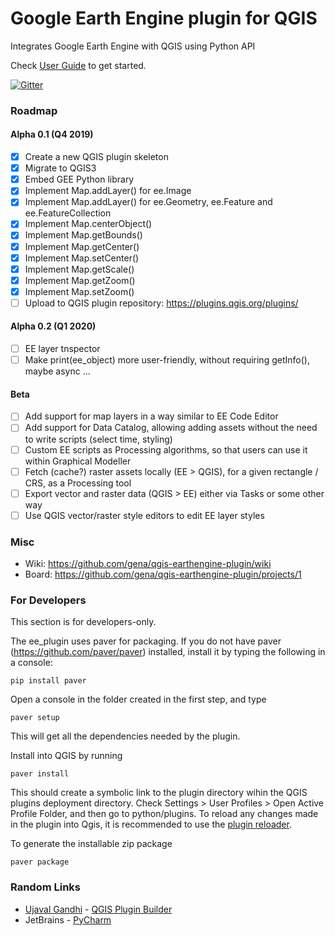 # Google Earth Engine plugin for QGIS

Integrates Google Earth Engine with QGIS using Python API

Check [User Guide](https://gee-community.github.io/qgis-earthengine-plugin/) to get started.

[![Gitter](https://badges.gitter.im/gee-community/qgis-earthengine-plugin.svg)](https://gitter.im/gee-community/qgis-earthengine-plugin?utm_source=badge&utm_medium=badge&utm_campaign=pr-badge)

### Roadmap

#### Alpha 0.1 (Q4 2019)
- [x] Create a new QGIS plugin skeleton
- [x] Migrate to QGIS3
- [x] Embed GEE Python library
- [x] Implement Map.addLayer() for ee.Image
- [x] Implement Map.addLayer() for ee.Geometry, ee.Feature and ee.FeatureCollection
- [x] Implement Map.centerObject()
- [x] Implement Map.getBounds()
- [x] Implement Map.getCenter()
- [x] Implement Map.setCenter()
- [x] Implement Map.getScale()
- [x] Implement Map.getZoom()
- [x] Implement Map.setZoom()
- [ ] Upload to QGIS plugin repository: https://plugins.qgis.org/plugins/

#### Alpha 0.2 (Q1 2020)
- [ ] EE layer tnspector
- [ ] Make print(ee_object) more user-friendly, without requiring getInfo(), maybe async
...

#### Beta
- [ ] Add support for map layers in a way similar to EE Code Editor
- [ ] Add support for Data Catalog, allowing adding assets without the need to write scripts (select time, styling)
- [ ] Custom EE scripts as Processing algorithms, so that users can use it within Graphical Modeller
- [ ] Fetch (cache?) raster assets locally (EE > QGIS), for a given rectangle / CRS, as a Processing tool
- [ ] Export vector and raster data (QGIS > EE) either via Tasks or some other way
- [ ] Use QGIS vector/raster style editors to edit EE layer styles

### Misc

* Wiki: https://github.com/gena/qgis-earthengine-plugin/wiki
* Board: https://github.com/gena/qgis-earthengine-plugin/projects/1

### For Developers

This section is for developers-only. 

The ee_plugin uses paver for packaging. If you do not have paver (https://github.com/paver/paver) installed, install it by typing the following in a console:

```pip install paver```

Open a console in the folder created in the first step, and type

```paver setup```

This will get all the dependencies needed by the plugin.

Install into QGIS by running

```paver install```

This should create a symbolic link to the plugin directory wihin the QGIS plugins deployment directory. Check Settings > User Profiles > Open Active Profile Folder, and then go to python/plugins. To reload any changes made in the plugin into Qgis, it is recommended to use the [plugin reloader](https://plugins.qgis.org/plugins/plugin_reloader/).

To generate the installable zip package

```paver package``` 

### Random Links

* [Ujaval Gandhi](https://twitter.com/spatialthoughts) - [QGIS Plugin Builder](http://g-sherman.github.io/Qgis-Plugin-Builder/)
* JetBrains - [PyCharm](https://www.jetbrains.com/pycharm/)


